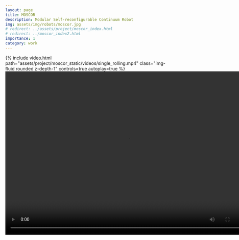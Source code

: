 ```yaml
---
layout: page
title: MOSCOR
description: Modular Self-reconfigurable Continuum Robot
img: assets/img/robots/moscor.jpg
# redirect: ../assets/project/moscor_index.html
# redirect: ../moscor_index2.html
importance: 1
category: work
---
```


<div class="row mt-3">
    <div class="col-sm mt-3 mt-md-0">
        {% include video.html path="assets/project/moscor_static/videos/single_rolling.mp4" class="img-fluid rounded z-depth-1" controls=true autoplay=true %}
    </div>
    <div class="col-sm mt-3 mt-md-0">
        <video autoplay="autoplay" loop="loop" width="768" height="512">
            <source src="/assets/project/moscor_static/videos/single_rolling.mp4" type="video/mp4">
        </video>
    </div>
</div>


